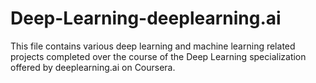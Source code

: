 # Deep-Learning-deeplearning.ai
This file contains various deep learning and machine learning related projects completed over the course of the Deep Learning specialization offered by deeplearning.ai on Coursera. 
